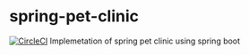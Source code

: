 # spring-pet-clinic
[![CircleCI](https://dl.circleci.com/status-badge/img/gh/ashishmbm23/spring-pet-clinic/tree/master.svg?style=svg)](https://dl.circleci.com/status-badge/redirect/gh/ashishmbm23/spring-pet-clinic/tree/master)
Implemetation of spring pet clinic using spring boot
